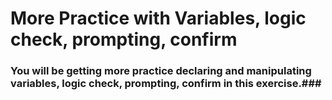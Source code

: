# More Practice with Variables, logic check, prompting, confirm #

### You will be getting more practice declaring and manipulating variables, logic check, prompting, confirm in this exercise.###

